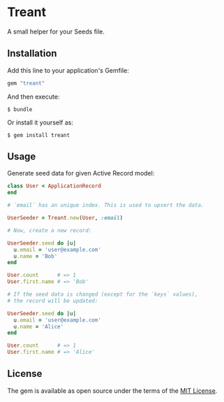 # Treant

A small helper for your Seeds file.

## Installation

Add this line to your application's Gemfile:

```ruby
gem "treant"
```

And then execute:

```
$ bundle
```

Or install it yourself as:

```
$ gem install treant
```

## Usage

Generate seed data for given Active Record model:

```ruby
class User < ApplicationRecord
end

# `email` has an unique index. This is used to upsert the data.

UserSeeder = Treant.new(User, :email)

# Now, create a new record:

UserSeeder.seed do |u|
  u.email = 'user@example.com'
  u.name = 'Bob'
end

User.count      # => 1
User.first.name # => 'Bob'

# If the seed data is changed (except for the `keys` values),
# the record will be updated:

UserSeeder.seed do |u|
  u.email = 'user@example.com'
  u.name = 'Alice'
end

User.count      # => 1
User.first.name # => 'Alice'
```

## License

The gem is available as open source under the terms of the [MIT License](https://opensource.org/licenses/MIT).
